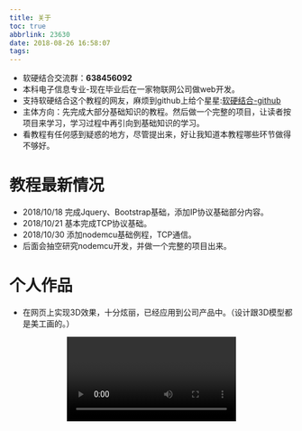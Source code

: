 ```yaml
---
title: 关于
toc: true
abbrlink: 23630
date: 2018-08-26 16:58:07
tags:
---
```

- 软硬结合交流群：__638456092__
- 本科电子信息专业-现在毕业后在一家物联网公司做web开发。
- 支持软硬结合这个教程的网友，麻烦到github上给个星星:[软硬结合-github](https://github.com/alwxkxk/soft-and-hard)
- 主体方向：先完成大部分基础知识的教程。然后做一个完整的项目，让读者按项目来学习，学习过程中再引向到基础知识的学习。
- 看教程有任何感到疑惑的地方，尽管提出来，好让我知道本教程哪些环节做得不够好。

# 教程最新情况
- 2018/10/18 完成Jquery、Bootstrap基础，添加IP协议基础部分内容。
- 2018/10/21 基本完成TCP协议基础。
- 2018/10/30 添加nodemcu基础例程，TCP通信。
- 后面会抽空研究nodemcu开发，并做一个完整的项目出来。

# 个人作品
- 在网页上实现3D效果，十分炫丽，已经应用到公司产品中。（设计跟3D模型都是美工画的。）

<video class="lazy" controls data-src="https://test-1251805228.cos.ap-guangzhou.myqcloud.com/%E5%BE%AE%E6%A8%A1%E5%9D%97.mp4" controls="controls" style="max-width: 100%; display: block; margin-left: auto; margin-right: auto;">
your browser does not support the video tag
</video>





